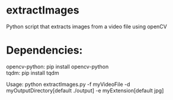 # extractImages
Python script that extracts images from a video file using openCV

# Dependencies:
opencv-python: pip install opencv-python</br>
tqdm: pip install tqdm

Usage:
python extractImages.py -f myVideoFile -d myOutputDirectory[default ./output] -e myExtension[default jpg]
